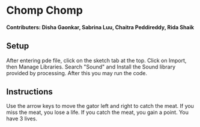 # Chomp Chomp 
#### Contributers: Disha Gaonkar, Sabrina Luu, Chaitra Peddireddy, Rida Shaik 

## Setup

After entering pde file, click on the sketch tab at the top.
Click on Import, then Manage Libraries.
Search "Sound" and Install the Sound library provided by processing. 
After this you may run the code.

## Instructions 

Use the arrow keys to move the gator left and right to catch the meat. 
If you miss the meat, you lose a life.
If you catch the meat, you gain a point.
You have 3 lives.